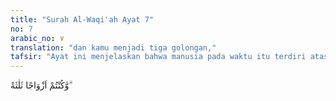 ```yaml
---
title: "Surah Al-Waqi'ah Ayat 7"
no: 7
arabic_no: ٧
translation: "dan kamu menjadi tiga golongan,"
tafsir: "Ayat ini menjelaskan bahwa manusia pada waktu itu terdiri atas tiga golongan, yaitu-golongan kanan, golongan kiri, dan golongan orang-orang yang paling dahulu beriman, sebagaimana akan diterangkan pada ayat berikutnya."
---
```

وَّكُنْتُمْ اَزْوَاجًا ثَلٰثَةً ۗ
